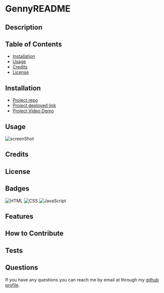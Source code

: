 # GennyREADME
      
## Description

## Table of Contents

- [Installation](#installation)
- [Usage](#usage)
- [Credits](#credits)
- [License](#license)

## Installation

- [Project repo](https://github.com/shaynefw/GennyREADME)
- [Project deployed link](https://shaynefw.github.io/GennyREADME/)
- [Project Video Demo]()

## Usage

![screenShot]()

## Credits

## License

## Badges

![HTML](https://img.shields.io/badge/HTML-NUMBER%25-orange)
![CSS](https://img.shields.io/badge/CSS-NUMBER%25-blue)
![JavaScript](https://img.shields.io/badge/JavaScript-NUMBER%25-yellow)

## Features

## How to Contribute

## Tests

## Questions

If you have any questions you can reach me by email at through my [github profile](https://github.com/shaynefw).
  